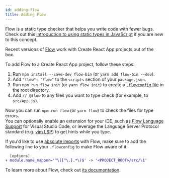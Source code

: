 ```yaml
---
id: adding-flow
title: Adding Flow
---
```


Flow is a static type checker that helps you write code with fewer bugs. Check out this [introduction to using static types in JavaScript](https://medium.com/@preethikasireddy/why-use-static-types-in-javascript-part-1-8382da1e0adb) if you are new to this concept.

Recent versions of [Flow](https://flow.org/) work with Create React App projects out of the box.

To add Flow to a Create React App project, follow these steps:

1. Run `npm install --save-dev flow-bin` (or `yarn add flow-bin --dev`).
2. Add `"flow": "flow"` to the `scripts` section of your `package.json`.
3. Run `npm run flow init` (or `yarn flow init`) to create a [`.flowconfig` file](https://flow.org/en/docs/config/) in the root directory.
4. Add `// @flow` to any files you want to type check (for example, to `src/App.js`).

Now you can run `npm run flow` (or `yarn flow`) to check the files for type errors.  
You can optionally enable an extension for your IDE, such as [Flow Language Support](https://github.com/flowtype/flow-for-vscode) for Visual Studio Code, or leverage the Language Server Protocol standard (e.g. [vim LSP](https://github.com/prabirshrestha/vim-lsp/wiki/Servers-Flow)) to get hints while you type.

If you'd like to use [absolute imports](/docs/importing-a-component#absolute-imports) with Flow,
make sure to add the following line to your `.flowconfig` to make Flow aware of it:

```diff
  [options]
+ module.name_mapper='^\([^\.].*\)$' -> '<PROJECT_ROOT>/src/\1'
```

To learn more about Flow, check out [its documentation](https://flow.org/).
